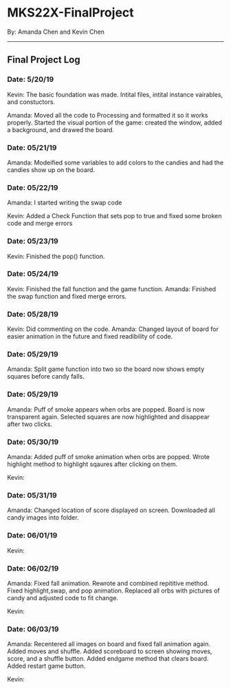 # MKS22X-FinalProject
By: Amanda Chen and Kevin Chen
***

## Final Project Log

### Date: 5/20/19
Kevin: 
       The basic foundation was made. 
       Intital files, intital instance vairables, and constuctors.

Amanda: 
       Moved all the code to Processing and formatted it so it works properly. 
       Started the visual portion of the game: created the window, added a background, and drawed the board.

### Date: 05/21/19
Amanda: 
       Modeified some variables to add colors to the candies and had the candies show up on the board.

### Date: 05/22/19
Amanda: I started writing the swap code

Kevin: Added a Check Function that sets pop to true and fixed some broken code and merge errors
       
### Date: 05/23/19
Kevin: Finished the pop() function.

### Date: 05/24/19
Kevin: Finished the fall function and the game function.
Amanda: Finished the swap function and fixed merge errors.

### Date: 05/28/19
Kevin: Did commenting on the code.
Amanda: Changed layout of board for easier animation in the future and fixed readibility of code.

### Date: 05/29/19
Amanda: Split game function into two so the board now shows empty squares before candy falls.

### Date: 05/29/19
Amanda: Puff of smoke appears when orbs are popped.
        Board is now transparent again.
        Selected squares are now highlighted and disappear after two clicks.

### Date: 05/30/19
Amanda: Added puff of smoke animation when orbs are popped.
        Wrote highlight method to highlight sqaures after clicking on them.
        
Kevin: 
        
### Date: 05/31/19
Amanda: Changed location of score displayed on screen.
        Downloaded all candy images into folder.
        
### Date: 06/01/19
Kevin: 

### Date: 06/02/19
Amanda: Fixed fall animation.
        Rewrote and combined repititive method.
        Fixed highlight,swap, and pop animation.
        Replaced all orbs with pictures of candy and adjusted code to fit change.
        
Kevin:

### Date: 06/03/19
Amanda: Recentered all images on board and fixed fall animation again.
        Added moves and shuffle.
        Added scoreboard to screen showing moves, score, and a shuffle button.
        Added endgame method that clears board.
        Added restart game button.
        
Kevin:
